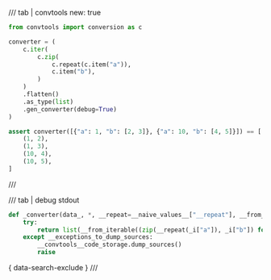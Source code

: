 /// tab | convtools
    new: true

```python
from convtools import conversion as c

converter = (
    c.iter(
        c.zip(
            c.repeat(c.item("a")),
            c.item("b"),
        )
    )
    .flatten()
    .as_type(list)
    .gen_converter(debug=True)
)

assert converter([{"a": 1, "b": [2, 3]}, {"a": 10, "b": [4, 5]}]) == [
    (1, 2),
    (1, 3),
    (10, 4),
    (10, 5),
]

```
///

/// tab | debug stdout
```python
def _converter(data_, *, __repeat=__naive_values__["__repeat"], __from_iterable=__naive_values__["__from_iterable"]):
    try:
        return list(__from_iterable((zip(__repeat(_i["a"]), _i["b"]) for _i in data_)))
    except __exceptions_to_dump_sources:
        __convtools__code_storage.dump_sources()
        raise


```
{ data-search-exclude }
///

